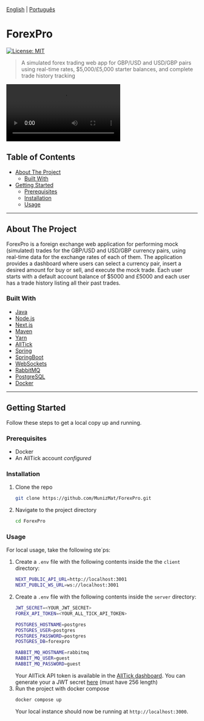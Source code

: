 [English](#english) | [Português](#portugues)

<a name="english"></a>

# ForexPro

[![License: MIT](https://img.shields.io/badge/License-MIT-yellow.svg)](https://opensource.org/licenses/MIT)

> A simulated forex trading web app for GBP/USD and USD/GBP pairs using real-time rates, $5,000/£5,000 starter balances, and complete trade history tracking

<video src="https://github.com/user-attachments/assets/ca95b5db-b168-42a0-bd93-aa8f7a567885"></video>

## Table of Contents

*   [About The Project](#about-the-project)
    *   [Built With](#built-with)
*   [Getting Started](#getting-started)
    *   [Prerequisites](#prerequisites)
    *   [Installation](#installation)
    *   [Usage](#usage)

---

## About The Project

ForexPro is a foreign exchange web application for performing mock (simulated) trades for the GBP/USD and USD/GBP currency pairs, using real-time data for the exchange rates of each of them. The application provides a dashboard where users can select a currency pair, insert a desired amount for buy or sell, and execute the mock trade. Each user starts with a default account balance of $5000 and £5000 and each user has a trade history listing all their past trades. 

### Built With

*   [Java](https://www.java.com/en/)
*   [Node.js](https://nodejs.org/) 
*   [Next.js](https://nextjs.org/)
*   [Maven](https://maven.apache.org/)
*   [Yarn](https://yarnpkg.com/)
*   [AllTick](https://alltick.co/en-US)
*   [Spring](https://spring.io/)
*   [SpringBoot](https://spring.io/projects/spring-boot)
*   [WebSockets](https://en.wikipedia.org/wiki/WebSocket)
*   [RabbitMQ](https://www.rabbitmq.com/)
*   [PostgreSQL](https://www.postgresql.org/)
*   [Docker](https://www.docker.com/)


---

## Getting Started

Follow these steps to get a local copy up and running.

### Prerequisites

*   Docker
*   An AllTick account *configured*

### Installation

1.  Clone the repo
    ```sh
    git clone https://github.com/MunizMat/ForexPro.git
    ```
2.  Navigate to the project directory
    ```sh
    cd ForexPro
    ```

### Usage
For local usage, take the following ste´ps:

1.  Create a `.env` file with the following contents inside the the `client` directory:
    ```sh
    NEXT_PUBLIC_API_URL=http://localhost:3001
    NEXT_PUBLIC_WS_URL=ws://localhost:3001
    ```
2.  Create a `.env` file with the following contents inside the `server` directory:
    ```sh
    JWT_SECRET=<YOUR_JWT_SECRET>
    FOREX_API_TOKEN=<YOUR_ALL_TICK_API_TOKEN>

    POSTGRES_HOSTNAME=postgres
    POSTGRES_USER=postgres
    POSTGRES_PASSWORD=postgres
    POSTGRES_DB=forexpro

    RABBIT_MQ_HOSTNAME=rabbitmq
    RABBIT_MQ_USER=guest
    RABBIT_MQ_PASSWORD=guest
    ```
    Your AllTick API token is available in the [AllTick dashboard](https://alltick.co/en-US/dashboard).
    You can generate your a JWT secret [here](https://jwtsecret.com/generate) (must have 256 length)
3.  Run the project with docker compose
    ```sh
    docker compose up
    ```
    Your local instance should now be running at `http://localhost:3000`.
